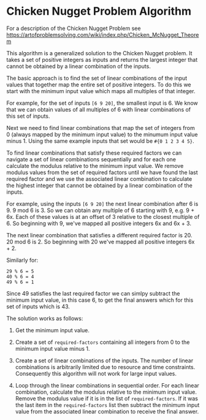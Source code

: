 # Chicken Nugget Problem Algorithm

For a description of the Chicken Nugget Problem see https://artofproblemsolving.com/wiki/index.php/Chicken_McNugget_Theorem

This algorithm is a generalized solution to the Chicken Nugget problem. It takes a set of positive integers as inputs
and returns the largest integer that cannot be obtained by a linear combination of the inputs.

The basic approach is to find the set of linear combinations of the input values that together map the entire set of 
positive integers. To do this we start with the minimum input value which maps all multiples of that integer.

For example, for the set of inputs `[6 9 20]`, the smallest input is 6. We know that we can obtain values of
all multiples of 6 with linear combinations of this set of inputs.

Next we need to find linear combinations that map the set of integers from 0 (always mapped by the minimum input
value) to the minumum input value minus 1. Using the same example inputs that set would be `#{0 1 2 3 4 5}`.

To find linear combinations that satisfy these required factors we can navigate a set of linear combinations sequentially
and for each one calculate the modulus relative to the minimum input value. We remove modulus values from the set of
required factors until we have found the last required factor and we use the associated linear combination to calculate 
the highest integer that cannot be obtained by a linear combination of the inputs.

For example, using the inputs `[6 9 20]` the next linear combination after 6 is 9. 9 mod 6 is 3. So we can obtain any
multiple of 6 starting with 9, e.g. 9 + 6x. Each of these values is at an offset of 3 relative to the closest multiple
of 6. So beginning with 9, we've mapped all positive integers 6x and 6x + 3.

The next linear combination that satisfies a different required factor is 20. 20 mod 6 is 2. So beginning with 20 we've
mapped all positive integers 6x + 2.

Similarly for:
```
29 % 6 = 5
40 % 6 = 4
49 % 6 = 1
```

Since 49 satisfies the last required factor we can simlpy subtract the minimum input value, in this case 6, to get
the final answers which for this set of inputs which is 43.

The solution works as follows:

1. Get the minimum input value.

2. Create a set of `required-factors` containing all integers from 0 to the minimum input value minus 1. 

3. Create a set of linear combinations of the inputs. The number of linear combinations is arbitrarily limited
due to resource and time constraints. Consequently this algorithm will not work for large input values.

4. Loop through the linear combinations in sequential order. For each linear combination, calculate the modulus relative
to the minimum input value. Remove the modulus value if it is in the list of `required-factors`. If it was the last
item in the `required-factors` list then subtract the minimum input value from the associated linear combination to
receive the final answer.